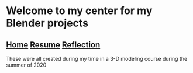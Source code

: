 # Welcome to my center for my Blender projects
## [Home](index.md) [Resume]() [Reflection]()
These were all created during my time in a 3-D modeling course during the summer of 2020
